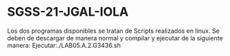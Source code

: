 # SGSS-21-JGAL-IOLA
Los dos programas disponibles se tratan de Scripts realizados en linux.
Se deben de descargar de manera normal y compilar y ejecutar de la siguiente manera:
Ejecutar:./LAB05.A.2.G3436.sh 
